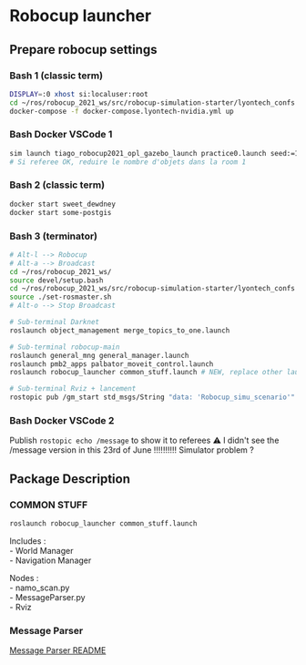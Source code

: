 # Robocup launcher



## Prepare robocup settings

### Bash 1 (classic term)
```bash
DISPLAY=:0 xhost si:localuser:root
cd ~/ros/robocup_2021_ws/src/robocup-simulation-starter/lyontech_confs
docker-compose -f docker-compose.lyontech-nvidia.yml up
```

### Bash Docker VSCode 1
```bash
sim launch tiago_robocup2021_opl_gazebo_launch practice0.launch seed:=10 per_category:=6 obstacles:=5
# Si referee OK, reduire le nombre d'objets dans la room 1
```

### Bash 2 (classic term)
```bash
docker start sweet_dewdney
docker start some-postgis
```

### Bash 3 (terminator)
```bash
# Alt-l --> Robocup
# Alt-a --> Broadcast
cd ~/ros/robocup_2021_ws/
source devel/setup.bash
cd ~/ros/robocup_2021_ws/src/robocup-simulation-starter/lyontech_confs
source ./set-rosmaster.sh
# Alt-o --> Stop Broadcast

# Sub-terminal Darknet
roslaunch object_management merge_topics_to_one.launch

# Sub-terminal robocup-main
roslaunch general_mng general_manager.launch
roslaunch pmb2_apps palbator_moveit_control.launch
roslaunch robocup_launcher common_stuff.launch # NEW, replace other launches. Details in section COMMON STUFF below

# Sub-terminal Rviz + lancement 
rostopic pub /gm_start std_msgs/String "data: 'Robocup_simu_scenario'"

```


### Bash Docker VSCode 2
Publish `rostopic echo /message` to show it to referees
:warning: I didn't see the /message version in this 23rd of June !!!!!!!!!! Simulator problem ?


## Package Description

### COMMON STUFF

```bash
roslaunch robocup_launcher common_stuff.launch
```

Includes :  
    - World Manager  
    - Navigation Manager    


Nodes :  
    - namo_scan.py  
    - MessageParser.py  
    - Rviz  


### Message Parser

[Message Parser README](scripts/README.md)